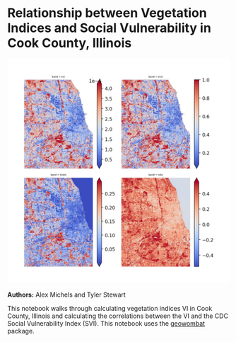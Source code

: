 # Relationship between Vegetation Indices and Social Vulnerability in Cook County, Illinois

![VI for Cook County, IL](img/VIIndices.jpg)

**Authors:** Alex Michels and Tyler Stewart

This notebook walks through calculating vegetation indices VI in Cook County, Illinois and calculating the correlations between the VI and the CDC Social Vulnerability Index (SVI). This notebook uses the [geowombat](https://geowombat.readthedocs.io/en/latest/) package.

